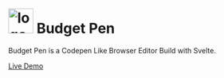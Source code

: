 # <img src="https://api.iconify.design/line-md:buy-me-a-coffee-twotone.svg?color=%23adbac7" alt="logo" width="50"/> Budget Pen 

Budget Pen is a Codepen Like Browser Editor Build with Svelte.

[Live Demo](https://codepen-clone-mocha.vercel.app/)
